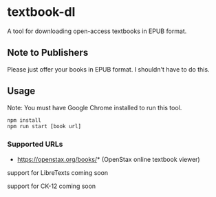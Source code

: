 # textbook-dl

A tool for downloading open-access textbooks in EPUB format.

## Note to Publishers

Please just offer your books in EPUB format. I shouldn't have to do this.

## Usage

Note: You must have Google Chrome installed to run this tool.

```bash
npm install
npm run start [book url]
```

### Supported URLs

- https://openstax.org/books/* (OpenStax online textbook viewer)

support for LibreTexts coming soon

support for CK-12 coming soon